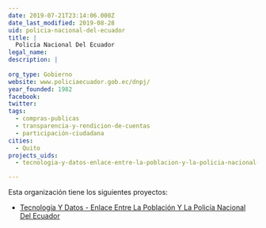 ```yaml
---
date: 2019-07-21T23:14:06.000Z
date_last_modified: 2019-08-28
uid: policia-nacional-del-ecuador
title: |
  Policía Nacional Del Ecuador
legal_name: 
description: |
  
org_type: Gobierno
website: www.policiaecuador.gob.ec/dnpj/
year_founded: 1982
facebook: 
twitter: 
tags:
  - compras-publicas
  - transparencia-y-rendicion-de-cuentas
  - participación-ciudadana
cities: 
  - Quito
projects_uids:
  - tecnologia-y-datos-enlace-entre-la-poblacion-y-la-policia-nacional-del-ecuador

---
```


Esta organización tiene los siguientes proyectos:

- [Tecnología Y Datos - Enlace Entre La Población Y La Policía Nacional Del Ecuador](/proyectos/tecnologia-y-datos-enlace-entre-la-poblacion-y-la-policia-nacional-del-ecuador)
